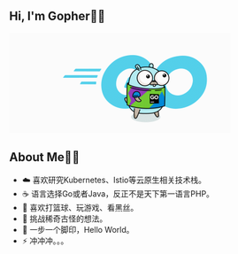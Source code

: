 ## Hi, I'm Gopher🦸‍♂️

<img src="./git/gopher.gif" width="400px">

## About Me👨‍💻

- ☁️ 喜欢研究Kubernetes、Istio等云原生相关技术栈。
- ☕️ 语言选择Go或者Java，反正不是天下第一语言PHP。
- 🏀 喜欢打篮球、玩游戏、看黑丝。
- 🤔 挑战稀奇古怪的想法。
-  👣 一步一个脚印，Hello World。
- ⚡️ 冲冲冲。。。
